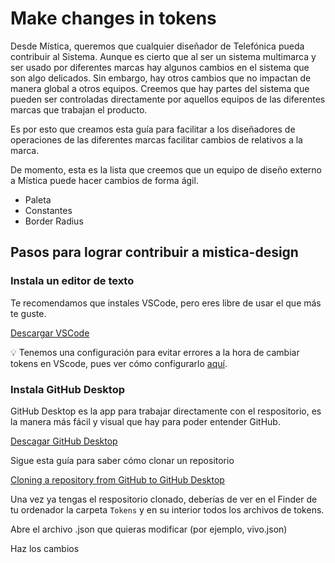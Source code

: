# Make changes in tokens

Desde Mística, queremos que cualquier diseñador de Telefónica pueda contribuir al Sistema. Aunque es cierto que al ser un sistema multimarca y ser usado por diferentes marcas hay algunos cambios en el sistema que son algo delicados. Sin embargo, hay otros cambios que no impactan de manera global a otros equipos. Creemos que hay partes del sistema que pueden ser controladas directamente por aquellos equipos de las diferentes marcas que trabajan el producto.

Es por esto que creamos esta guía para facilitar a los diseñadores de operaciones de las diferentes marcas facilitar cambios de relativos a la marca.

De momento, esta es la lista que creemos que un equipo de diseño externo a Mística puede hacer cambios de forma ágil.

- Paleta
- Constantes
- Border Radius

## Pasos para lograr contribuir a mistica-design

### Instala un editor de texto

Te recomendamos que instales VSCode, pero eres libre de usar el que más te guste.

[Descargar VSCode](https://code.visualstudio.com/download)

💡 Tenemos una configuración para evitar errores a la hora de cambiar tokens en VScode, pues ver cómo configurarlo [aquí](vsco-configuration.md).

### Instala GitHub Desktop

GitHub Desktop es la app para trabajar directamente con el respositorio, es la manera más fácil y visual que hay para poder entender GitHub.

[Descagar GitHub Desktop](https://desktop.github.com/)

Sigue esta guía para saber cómo clonar un repositorio

[Cloning a repository from GitHub to GitHub Desktop](https://docs.github.com/en/desktop/contributing-and-collaborating-using-github-desktop/adding-and-cloning-repositories/cloning-a-repository-from-github-to-github-desktop)

Una vez ya tengas el respositorio clonado, deberías de ver en el Finder de tu ordenador la carpeta `Tokens` y en su interior todos los archivos de tokens.

Abre el archivo .json que quieras modificar (por ejemplo, vivo.json)

Haz los cambios
